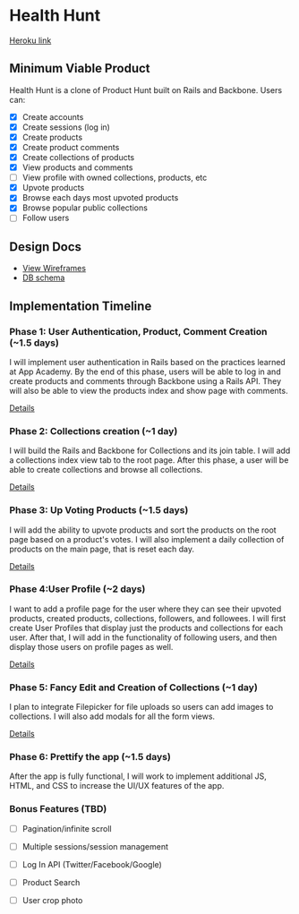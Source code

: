 # Health Hunt

[Heroku link][heroku]

[heroku]: https://producthuntclone.herokuapp.com/

## Minimum Viable Product
Health Hunt is a clone of Product Hunt built on Rails and Backbone. Users can:

- [x] Create accounts
- [x] Create sessions (log in)
- [x] Create products
- [x] Create product comments
- [x] Create collections of products
- [x] View products and comments
- [ ] View profile with owned collections, products, etc
- [x] Upvote products
- [x] Browse each days most upvoted products
- [x] Browse popular public collections
- [ ] Follow users

## Design Docs
* [View Wireframes][views]
* [DB schema][schema]

[views]: ./docs/views.md
[schema]: ./docs/schema.md

## Implementation Timeline

### Phase 1: User Authentication, Product, Comment Creation (~1.5 days)
I will implement user authentication in Rails based on the practices
learned at App Academy. By the end of this phase, users will be able to
log in and create products and comments through Backbone using a Rails
API. They will also be able to view the products index and show page
with comments.

[Details][phase-one]

### Phase 2: Collections creation (~1 day)
I will build the Rails and Backbone for Collections and its join table.
I will add a collections index view tab to the root page. After this
phase, a user will be able to create collections and browse all collections.

[Details][phase-two]

### Phase 3: Up Voting Products (~1.5 days)
I will add the ability to upvote products and sort the products on the
root page based on a product's votes. I will also implement a daily
collection of products on the main page, that is reset each day.

[Details][phase-three]

### Phase 4:User Profile (~2 days)
I want to add a profile page for the user where they can see their upvoted
products, created products, collections, followers, and followees. I will first create User Profiles that display just the products and collections for each user. After that, I will add in the functionality of following users, and then display those users on profile pages as well.

[Details][phase-four]

### Phase 5: Fancy Edit and Creation of Collections (~1 day)
I plan to integrate Filepicker for file uploads so users can add images
to collections. I will also add modals for all the form views.

[Details][phase-five]

### Phase 6: Prettify the app (~1.5 days)
After the app is fully functional, I will work to implement additional
JS, HTML, and CSS to increase the UI/UX features of the app.

### Bonus Features (TBD)
- [ ] Pagination/infinite scroll
- [ ] Multiple sessions/session management
- [ ] Log In API (Twitter/Facebook/Google)
- [ ] Product Search
- [ ] User crop photo


[phase-one]: ./docs/phases/phase1.md
[phase-two]: ./docs/phases/phase2.md
[phase-three]: ./docs/phases/phase3.md
[phase-four]: ./docs/phases/phase4.md
[phase-five]: ./docs/phases/phase5.md
